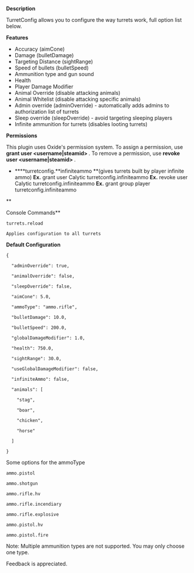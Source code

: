 **Description**


TurretConfig allows you to configure the way turrets work, full option list below.

**Features**


* Accuracy (aimCone)
* Damage (bulletDamage)
* Targeting Distance (sightRange)
* Speed of bullets (bulletSpeed)
* Ammunition type and gun sound
* Health
* Player Damage Modifier
* Animal Override (disable attacking animals)
* Animal Whitelist (disable attacking specific animals)
* Admin override (adminOverride) - automatically adds admins to authorization list of turrets
* Sleep override (sleepOverride) - avoid targeting sleeping players
* Infinite ammunition for turrets (disables looting turrets)


**Permissions**

This plugin uses Oxide's permission system. To assign a permission, use **grant user <username|steamid> <permission>**. To remove a permission, use **revoke user <username|steamid> <permission>**.


* ****turretconfig.**infiniteammo **(gives turrets built by player infinite ammo)
**Ex.** grant user Calytic turretconfig.infiniteammo
**Ex.** revoke user Calytic turretconfig.infiniteammo
**Ex.** grant group player turretconfig.infiniteammo

**

Console Commands**

````
turrets.reload

Applies configuration to all turrets
````


**Default Configuration**

````
{

  "adminOverride": true,

  "animalOverride": false,

  "sleepOverride": false,

  "aimCone": 5.0,

  "ammoType": "ammo.rifle",

  "bulletDamage": 10.0,

  "bulletSpeed": 200.0,

  "globalDamageModifier": 1.0,

  "health": 750.0,

  "sightRange": 30.0,

  "useGlobalDamageModifier": false,

  "infiniteAmmo": false,

  "animals": [

    "stag",

    "boar",

    "chicken",

    "horse"

  ]

}
````

Some options for the ammoType

````
ammo.pistol

ammo.shotgun

ammo.rifle.hv

ammo.rifle.incendiary

ammo.rifle.explosive

ammo.pistol.hv

ammo.pistol.fire
````

Note: Multiple ammunition types are not supported.  You may only choose one type.


Feedback is appreciated.